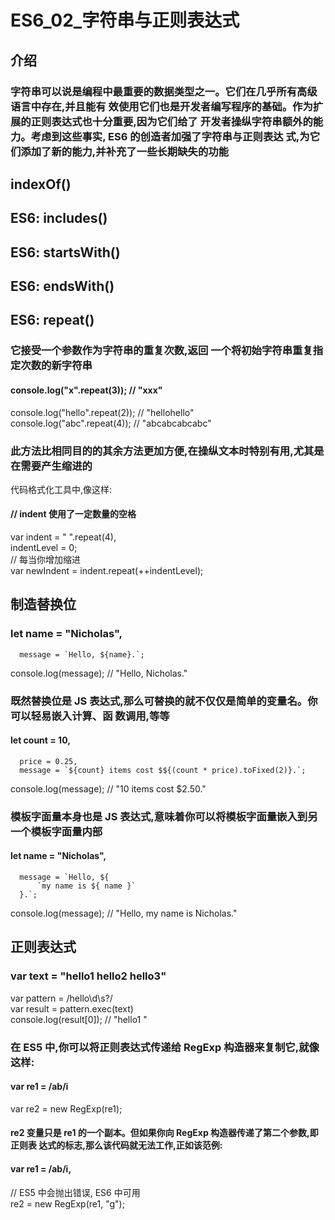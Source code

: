 # ES6_02_字符串与正则表达式


## 介绍

### 字符串可以说是编程中最重要的数据类型之一。它们在几乎所有高级语言中存在,并且能有 效使用它们也是开发者编写程序的基础。作为扩展的正则表达式也十分重要,因为它们给了 开发者操纵字符串额外的能力。考虑到这些事实, ES6 的创造者加强了字符串与正则表达 式,为它们添加了新的能力,并补充了一些长期缺失的功能

## indexOf()

## ES6:  includes()

## ES6:  startsWith()

## ES6:  endsWith()

## ES6:  repeat() 

### 它接受一个参数作为字符串的重复次数,返回 一个将初始字符串重复指定次数的新字符串

#### console.log("x".repeat(3)); // "xxx"  
  console.log("hello".repeat(2)); // "hellohello"  
  console.log("abc".repeat(4)); // "abcabcabcabc"

### 此方法比相同目的的其余方法更加方便,在操纵文本时特别有用,尤其是在需要产生缩进的  
  代码格式化工具中,像这样:

#### // indent 使用了一定数量的空格  
  var indent = " ".repeat(4),  
      indentLevel = 0;  
  // 每当你增加缩进  
  var newIndent = indent.repeat(++indentLevel);

## 制造替换位

### let name = "Nicholas",  
      message = `Hello, ${name}.`;  
  console.log(message);       // "Hello, Nicholas."

### 既然替换位是 JS 表达式,那么可替换的就不仅仅是简单的变量名。你可以轻易嵌入计算、函 数调用,等等

#### let count = 10,  
      price = 0.25,  
      message = `${count} items cost $${(count * price).toFixed(2)}.`;  
  console.log(message);       // "10 items cost $2.50."

### 模板字面量本身也是 JS 表达式,意味着你可以将模板字面量嵌入到另一个模板字面量内部

#### let name = "Nicholas",  
      message = `Hello, ${  
          `my name is ${ name }`  
      }.`;  
  console.log(message);        // "Hello, my name is Nicholas."

## 正则表达式

### var text = "hello1 hello2 hello3"  
  var pattern = /hello\d\s?/  
  var result = pattern.exec(text)  
  console.log(result[0]); // "hello1 "

### 在 ES5 中,你可以将正则表达式传递给 RegExp 构造器来复制它,就像这样:

#### var re1 = /ab/i  
  var re2 = new RegExp(re1);

#### re2 变量只是 re1 的一个副本。但如果你向 RegExp 构造器传递了第二个参数,即正则表 达式的标志,那么该代码就无法工作,正如该范例:

#### var re1 = /ab/i,  
  // ES5 中会抛出错误, ES6 中可用  
  re2 = new RegExp(re1, "g");

